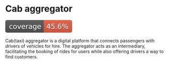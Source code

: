# Cab aggregator

![coverage](https://github.com/KiryaHandsome/cab-aggregator/blob/gh-pages/badges/jacoco.svg)

Cab(taxi) aggregator is a digital platform that connects passengers
with drivers of vehicles for hire.
The aggregator acts as an intermediary,
facilitating the booking of rides for users while also offering drivers a way to find customers.
